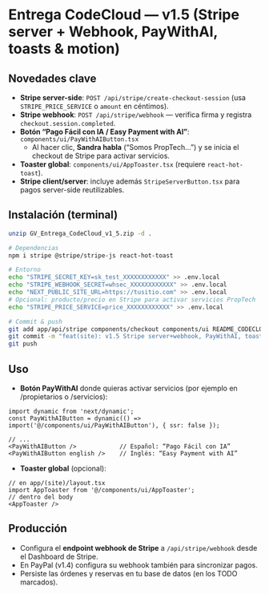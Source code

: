 # Entrega CodeCloud — v1.5 (Stripe server + Webhook, PayWithAI, toasts & motion)

## Novedades clave
- **Stripe server-side**: `POST /api/stripe/create-checkout-session` (usa `STRIPE_PRICE_SERVICE` o `amount` en céntimos).
- **Stripe webhook**: `POST /api/stripe/webhook` — verifica firma y registra `checkout.session.completed`.
- **Botón “Pago Fácil con IA / Easy Payment with AI”**: `components/ui/PayWithAIButton.tsx`
  - Al hacer clic, **Sandra habla** (“Somos PropTech…”) y se inicia el checkout de Stripe para activar servicios.
- **Toaster global**: `components/ui/AppToaster.tsx` (requiere `react-hot-toast`).
- **Stripe client/server**: incluye además `StripeServerButton.tsx` para pagos server-side reutilizables.

## Instalación (terminal)
```bash
unzip GV_Entrega_CodeCloud_v1_5.zip -d .

# Dependencias
npm i stripe @stripe/stripe-js react-hot-toast

# Entorno
echo "STRIPE_SECRET_KEY=sk_test_XXXXXXXXXXXX" >> .env.local
echo "STRIPE_WEBHOOK_SECRET=whsec_XXXXXXXXXXXX" >> .env.local
echo "NEXT_PUBLIC_SITE_URL=https://tusitio.com" >> .env.local
# Opcional: producto/precio en Stripe para activar servicios PropTech
echo "STRIPE_PRICE_SERVICE=price_XXXXXXXXXXXX" >> .env.local

# Commit & push
git add app/api/stripe components/checkout components/ui README_CODECLOUD_v1_5.md
git commit -m "feat(site): v1.5 Stripe server+webhook, PayWithAI, toasts"
git push
```

## Uso
- **Botón PayWithAI** donde quieras activar servicios (por ejemplo en /propietarios o /servicios):
```tsx
import dynamic from 'next/dynamic';
const PayWithAIButton = dynamic(() => import('@/components/ui/PayWithAIButton'), { ssr: false });

// ...
<PayWithAIButton />            // Español: “Pago Fácil con IA”
<PayWithAIButton english />    // Inglés: “Easy Payment with AI”
```
- **Toaster global** (opcional):
```tsx
// en app/(site)/layout.tsx
import AppToaster from '@/components/ui/AppToaster';
// dentro del body
<AppToaster />
```

## Producción
- Configura el **endpoint webhook de Stripe** a `/api/stripe/webhook` desde el Dashboard de Stripe.
- En PayPal (v1.4) configura su webhook también para sincronizar pagos.
- Persiste las órdenes y reservas en tu base de datos (en los TODO marcados).
